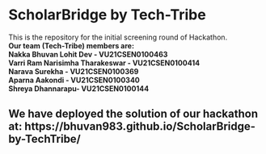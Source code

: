 # ScholarBridge by Tech-Tribe
This is the repository for the initial screening round of Hackathon. <br>
<b>Our team (Tech-Tribe) members are:<br>
Nakka Bhuvan Lohit Dev - VU21CSEN0100463<br>
Varri Ram Narisimha Tharakeswar - VU21CSEN0100414<br>
Narava Surekha - VU21CSEN0100369<br>
Aparna Aakondi - VU21CSEN0100340<br>
Shreya Dhannarapu- VU21CSEN0100144
</b><br>

<h2>We have deployed the solution of our hackathon at:
https://bhuvan983.github.io/ScholarBridge-by-TechTribe/
</h2>
